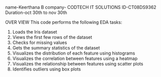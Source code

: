 name-Keerthana B
company- CODTECH IT SOLUTIONS
ID-CT08DS9362
Duration-oct 30th to nov 30th 


OVER VIEW 
This code performs the following EDA tasks:

1. Loads the Iris dataset
2. Views the first few rows of the dataset
3. Checks for missing values
4. Gets the summary statistics of the dataset
5. Visualizes the distribution of each feature using histograms
6. Visualizes the correlation between features using a heatmap
7. Visualizes the relationship between features using scatter plots
8. Identifies outliers using box plots
